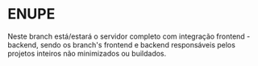 # ENUPE
Neste branch está/estará o servidor completo com integração frontend - backend, sendo os branch's frontend e backend responsáveis pelos projetos inteiros não minimizados ou buildados.
